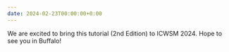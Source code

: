 ```yaml
---
date: 2024-02-23T00:00:00+0:00
---
```

We are excited to bring this tutorial (2nd Edition) to ICWSM 2024. Hope to see you in Buffalo!
